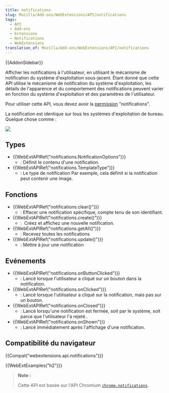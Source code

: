 ```yaml
---
title: notifications
slug: Mozilla/Add-ons/WebExtensions/API/notifications
tags:
  - API
  - Add-ons
  - Extensions
  - Notifications
  - WebExtensions
translation_of: Mozilla/Add-ons/WebExtensions/API/notifications
---
```

{{AddonSidebar}}

Afficher les notifications à l'utilisateur, en utilisant le mécanisme de notification du système d'exploitation sous-jacent. Étant donné que cette API utilise le mécanisme de notification du système d'exploitation, les détails de l'apparence et du comportement des notifications peuvent varier en fonction du système d'exploitation et des paramètres de l'utilisateur.

Pour utiliser cette API, vous devez  avoir la [permission](/fr/docs/Mozilla/Add-ons/WebExtensions/manifest.json/permissions) "notifications".

La notification est identique sur tous les systèmes d'exploitation de bureau. Quelque chose comme :

![](notification.png)

## Types

- {{WebExtAPIRef("notifications.NotificationOptions")}}
  - : Définit le contenu d'une notification.
- {{WebExtAPIRef("notifications.TemplateType")}}
  - : Le type de notification Par exemple, cela définit si la notification peut contenir une image.

## Fonctions

- {{WebExtAPIRef("notifications.clear()")}}
  - : Effacer une notification spécifique, compte tenu de son identifiant.
- {{WebExtAPIRef("notifications.create()")}}
  - :  Créez et affichez une nouvelle notification.
- {{WebExtAPIRef("notifications.getAll()")}}
  - : Recevez toutes les notifications
- {{WebExtAPIRef("notifications.update()")}}
  - : Mettre à jour une notification

## Evénements

- {{WebExtAPIRef("notifications.onButtonClicked")}}
  - : Lancé lorsque l'utilisateur a cliqué sur un bouton dans la notification.
- {{WebExtAPIRef("notifications.onClicked")}}
  - : Lancé lorsque l'utilisateur a cliqué sur la notification, mais pas sur un bouton.
- {{WebExtAPIRef("notifications.onClosed")}}
  - : Lancé lorsqu'une notification est fermée, soit par le système, soit parce que l'utilisateur l'a rejeté..
- {{WebExtAPIRef("notifications.onShown")}}
  - : Lancé immédiatement après l'affichage d'une notification.

## Compatibilité du navigateur

{{Compat("webextensions.api.notifications")}}

{{WebExtExamples("h2")}}

> **Note :**
>
> Cette API est basée sur l'API Chromium [`chrome.notifications`](https://developer.chrome.com/extensions/notifications).
